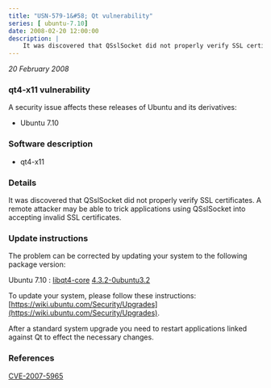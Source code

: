```yaml
---
title: "USN-579-1&#58; Qt vulnerability"
series: [ ubuntu-7.10]
date: 2008-02-20 12:00:00
description: |
    It was discovered that QSslSocket did not properly verify SSL certificates. A remote attacker may be able to trick applications using QSslSocket into accepting invalid SSL certificates. 
--- 
```

 
 

*20 February 2008*

### qt4-x11 vulnerability

A security issue affects these releases of Ubuntu and its derivatives:

* Ubuntu 7.10

### Software description

* qt4-x11 

### Details

It was discovered that QSslSocket did not properly verify SSL certificates. A remote attacker may be able to trick applications using QSslSocket into accepting invalid SSL certificates. 

### Update instructions

The problem can be corrected by updating your system to the following package version:

Ubuntu 7.10
 : [libqt4-core](https://launchpad.net/ubuntu/+source/qt4-x11) <span> [4.3.2-0ubuntu3.2](https://launchpad.net/ubuntu/+source/qt4-x11/4.3.2-0ubuntu3.2) </span> 

To update your system, please follow these instructions: [https://wiki.ubuntu.com/Security/Upgrades](https://wiki.ubuntu.com/Security/Upgrades).

After a standard system upgrade you need to restart applications linked against Qt to effect the necessary changes. 

### References

 
 [CVE-2007-5965](http://people.ubuntu.com/~ubuntu-security/cve/CVE-2007-5965)
 

